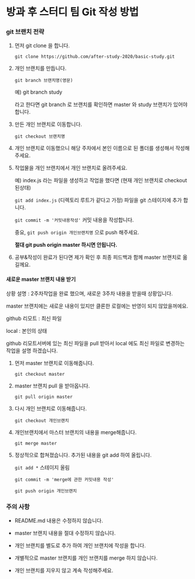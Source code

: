 # 방과 후 스터디 팀 Git 작성 방법

### git 브랜치 전략

1. 먼저 git clone 을 합니다.

   `git clone https://github.com/after-study-2020/basic-study.git`

2. 개인 브랜치를 만듭니다.

   `git branch 브랜치명(영문)`

   예) git branch study

   라고 한다면 git branch 로 브랜치를 확인하면 master 와 study 브랜치가 있어야 합니다.

3. 만든 개인 브랜치로 이동합니다.

   `git checkout 브랜치명`

4. 개인 브랜치로 이동했으니 해당 주차에서 본인 이름으로 된 폴더를 생성해서 작성해주세요.

5. 작업물을 개인 브랜치에서 개인 브랜치로 올려주세요.

   예) index.js 라는 파일을 생성하고 작업을 했다면 (현재 개인 브랜치로 checkout 된상태)

   `git add index.js` (디렉토리 루트가 같다고 가정) 파일을 git 스테이지에 추가 합니다.

   `git commit -m '커밋내용작성'` 커밋 내용을 작성합니다.

   중요, `git push origin 개인브랜치명` 으로 push 해주세요. 

   **절대 git push origin master 하시면 안됩니다.** 

6. 공부&작성이 완료가 된다면 제가 확인 후 최종 피드백과 함께 master 브랜치로 옮길께요.



#### 새로운 master 브랜치 내용 받기

상황 설명 : 2주차작업을 완료 했으며, 새로운 3주차 내용을 받을때 상황입니다.

master 브랜치에는 새로운 내용이 있지만 클론한 로컬에는 반영이 되지 않았을꺼에요.

github 리모트 : 최신 파일 

local : 본인의 상태

github 리모트서버에 있는 최신 파일을 pull 받아서 local 에도 최신 파일로 변경하는 작업을 설명 하겠습니다.

1. 먼저 master 브랜치로 이동해줍니다.

   `git checkout master`

2. master 브랜치 pull 을 받아옵니다.

   `git pull origin master`

3. 다시 개인 브랜치로 이동해줍니다.

   `git checkout 개인브랜치`

4. 개인브랜치에서 마스터 브랜치의 내용을 merge해줍니다.

   `git merge master`

5. 정상적으로 합쳐졌습니다. 추가된 내용을 git add 하여 올립니다.

   `git add *`  스테이지 올림

   `git commit -m 'merge에 관한 커밋내용 작성'`

   `git push origin 개인브랜치`





### 주의 사항

- README.md 내용은 수정하지 않습니다.

- master 브랜치 내용을 절대 수정하지 않습니다.

- 개인 브랜치를 별도로 추가 하여 개인 브랜치에 작성을 합니다.

- 개별적으로 master 브랜치를 개인 브랜치를 merge 하지 않습니다.

- 개인 브랜치를 지우지 않고 계속 작성해주세요.

  